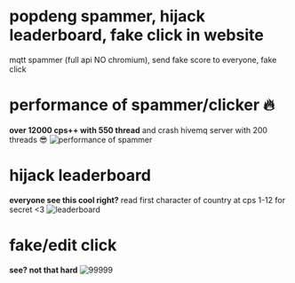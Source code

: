 # popdeng spammer, hijack leaderboard, fake click in website

mqtt spammer (full api NO chromium), send fake score to everyone, fake click

# performance of spammer/clicker 🔥
**over 12000 cps++ with 550 thread** and crash hivemq server with 200 threads 😎
![performance of spammer](https://github.com/user-attachments/assets/6ce4c103-72f8-4781-b9d1-3f1006bba83a)

# hijack leaderboard
**everyone see this cool right?**
read first character of country at cps 1-12 for secret <3
![leaderboard](https://github.com/user-attachments/assets/a7135178-7bff-43a9-bfd4-e356c254bfcb)

# fake/edit click
**see? not that hard**
![99999](https://github.com/user-attachments/assets/c1d1dfd4-c851-4dd7-ab49-008345d19e91)
